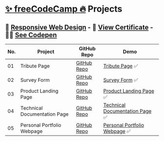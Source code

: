 # [✨ freeCodeCamp 🔥](https://www.freecodecamp.org/) Projects

## 📌 [Responsive Web Design](https://www.freecodecamp.org/learn/responsive-web-design/) - 🎯 [View Certificate](https://www.freecodecamp.org/certification/cenacr007_harsh/responsive-web-design) - 👨‍💻 [See Codepen](https://codepen.io/collection/WvNRGx)

No. | Project        | GitHub Repo            | Demo
--|-----------|------------------------|---
01| Tribute Page | [GitHub Repo](https://github.com/cenacrharsh/tribute-page-responsive-web-design-fcc) | [Tribute Page](https://cenacrharsh.github.io/tribute-page-responsive-web-design-fcc/) ✅
02| Survey Form | [GitHub Repo]() | [Survey Form](https://cenacrharsh.github.io/survey-form-responsive-web-design-fcc/) ✅
03| Product Landing Page | [GitHub Repo](https://github.com/cenacrharsh/product-landing-page-responsive-web-design-fcc) | [Product Landing Page](https://cenacrharsh.github.io/product-landing-page-responsive-web-design-fcc/) ✅
04| Technical Documentation Page | [GitHub Repo](https://github.com/cenacrharsh/technical-documentation-page-responsive-web-design-fcc) | [Technical Documentation Page](https://cenacrharsh.github.io/technical-documentation-page-responsive-web-design-fcc/) ✅
05| Personal Portfolio Webpage | [GitHub Repo](https://github.com/cenacrharsh/personal-portfolio-webpage-responsive-web-design-fcc) | [Personal Portfolio Webpage](https://cenacrharsh.github.io/personal-portfolio-webpage-responsive-web-design-fcc/) ✅

